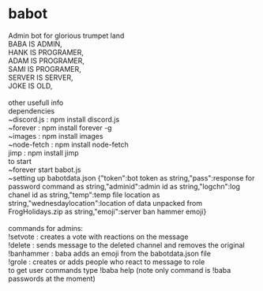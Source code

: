 # babot
Admin bot for glorious trumpet land<br/>
BABA IS ADMIN, <br/>
HANK IS PROGRAMER, <br/>
ADAM IS PROGRAMER, <br/>
SAMI IS PROGRAMER, <br/>
SERVER IS SERVER, <br/>
JOKE IS OLD, <br/>
<br/>
other usefull info <br/>
dependencies <br/>
~discord.js : npm install discord.js <br/>
~forever : npm install forever -g <br/>
~images : npm install images <br/>
~node-fetch : npm install node-fetch<br/>
jimp : npm install jimp<br>
to start <br/>
~forever start babot.js <br/>
~setting up babotdata.json
{"token":bot token as string,"pass":response for password command as string,"adminid":admin id as string,"logchn":log chanel id as string,"temp":temp file location as string,"wednesdaylocation":location of data unpacked from FrogHolidays.zip as string,"emoji":server ban hammer emoji}<br/>
<br/>
commands for admins:<br/>
!setvote <msg ID> : creates a vote with reactions on the message<br/>
!delete <msg ID> : sends message to the deleted channel and removes the original<br/>
!banhammer <msg ID> : baba adds an emoji from the babotdata.json file<br/>
!grole <role name> <msg ID> : creates or adds people who react to message to role<br/>
to get user commands type !baba help (note only command  is !baba passwords at the moment)
